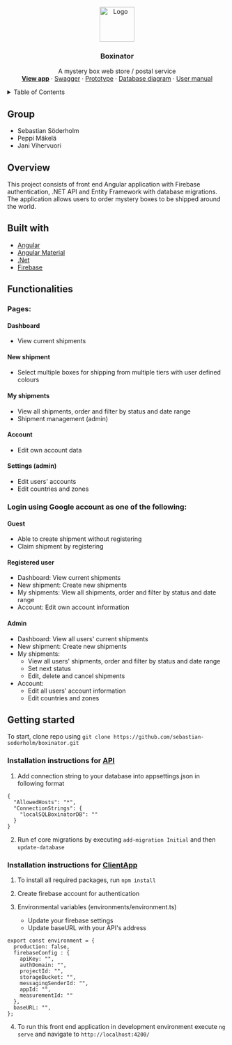 <br />
<div align="center">
  <img src="https://github.com/sebastian-soderholm/boxinator/blob/master/ClientApp/src/assets/images/boxinator-cat-logo.jpg" alt="Logo" width="80" height="80">

  <h3 align="center">Boxinator</h3>

  <p align="center">
    A mystery box web store / postal service
    <br />
    <a href="https://sebastian-soderholm.github.io/boxinator/#/login"><strong>View app</strong></a>
    ·
    <a href="https://github.com/sebastian-soderholm/boxinator/blob/master/Documentation/swagger.json">Swagger</a>
    ·
    <a href="https://github.com/sebastian-soderholm/boxinator/blob/master/Documentation/Boxinator-Prototype.pdf">Prototype</a>
    ·
    <a href="https://github.com/sebastian-soderholm/boxinator/blob/master/Documentation/boxinator-database-diagram.PNG">Database diagram</a>
    ·
    <a href="https://github.com/sebastian-soderholm/boxinator/blob/master/Documentation/Boxinator%20user%20manual.pdf">User manual</a>
  </p>
</div>

<!-- TABLE OF CONTENTS -->
<details>
  <summary>Table of Contents</summary>
  <ol>
    <li>
      <a href="#group">Group</a>
    </li>      
    <li>
      <a href="#overview">Overview</a>
      <ul>
        <li><a href="#built-with">Built With</a></li>
        <li><a href="#functionalities">Functionalities</a></li>
      </ul>
    </li>
    <li>
      <a href="#getting-started">Getting Started</a>
      <ul>
        <li><a href="#api">Api instructions</a></li>
        <li><a href="#client">Client instructions</a></li>
      </ul>
    </li>
  </ol>
</details>

## Group
* Sebastian Söderholm
* Peppi Mäkelä
* Jani Vihervuori

## Overview
This project consists of front end Angular application with Firebase authentication, .NET API and Entity Framework with database migrations. The application allows users to order mystery boxes to be shipped around the world.

## Built with
* [Angular](https://angular.io/)
* [Angular Material](https://material.angular.io/)
* [.Net](https://docs.microsoft.com/en-us/dotnet/)
* [Firebase](https://firebase.google.com/)

## Functionalities
### Pages:  
#### Dashboard  
  - View current shipments  
#### New shipment  
  - Select multiple boxes for shipping from multiple tiers with user defined colours  
#### My shipments  
  - View all shipments, order and filter by status and date range    
  - Shipment management (admin)  
#### Account  
  - Edit own account data 
#### Settings (admin)  
  - Edit users' accounts  
  - Edit countries and zones  

### Login using Google account as one of the following:
#### Guest
- Able to create shipment without registering
- Claim shipment by registering
#### Registered user
  - Dashboard: View current shipments
  - New shipment: Create new shipments
  - My shipments: View all shipments, order and filter by status and date range
  - Account: Edit own account information
#### Admin
  - Dashboard: View all users' current shipments
  - New shipment: Create new shipments
  - My shipments:
    - View all users' shipments, order and filter by status and date range
    - Set next status
    - Edit, delete and cancel shipments
  - Account: 
    - Edit all users' account information
    - Edit countries and zones  

## Getting started
To start, clone repo using `git clone https://github.com/sebastian-soderholm/boxinator.git`

### Installation instructions for [API](https://github.com/sebastian-soderholm/boxinator/tree/master/API)

1. Add connection string to your database into appsettings.json in following format

```
{
  "AllowedHosts": "*",
  "ConnectionStrings": {
    "localSQLBoxinatorDB": ""
  }
}
```
2. Run ef core migrations by executing
`add-migration Initial` and then 
`update-database`


### Installation instructions for [ClientApp](https://github.com/sebastian-soderholm/boxinator/tree/master/ClientApp)

1. To install all required packages, run 
`npm install`

2. Create firebase account for authentication

3. Environmental variables (environments/environment.ts)
    - Update your firebase settings
    - Update baseURL with your API's address

```
export const environment = {
  production: false,
  firebaseConfig : {
    apiKey: "",
    authDomain: "",
    projectId: "",
    storageBucket: "",
    messagingSenderId: "",
    appId: "",
    measurementId: ""
  },
  baseURL: "",
};
```

4. To run this front end application in development environment execute
`ng serve` and navigate to `http://localhost:4200/`
